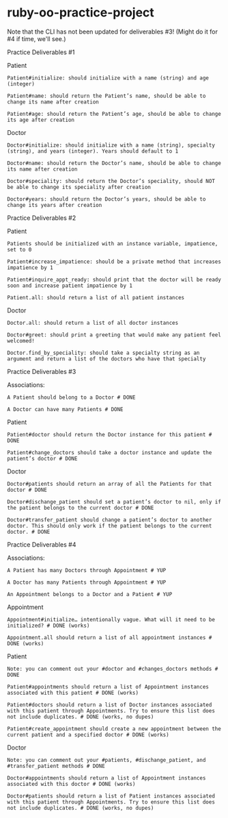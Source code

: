 # ruby-oo-practice-project

Note that the CLI has not been updated for deliverables #3! 
(Might do it for #4 if time, we'll see.)


Practice Deliverables #1

Patient

    Patient#initialize: should initialize with a name (string) and age (integer)

    Patient#name: should return the Patient’s name, should be able to change its name after creation

    Patient#age: should return the Patient’s age, should be able to change its age after creation

Doctor

    Doctor#initialize: should initialize with a name (string), specialty (string), and years (integer). Years should default to 1

    Doctor#name: should return the Doctor’s name, should be able to change its name after creation

    Doctor#speciality: should return the Doctor’s speciality, should NOT be able to change its speciality after creation

    Doctor#years: should return the Doctor’s years, should be able to change its years after creation

Practice Deliverables #2

Patient

    Patients should be initialized with an instance variable, impatience, set to 0
    
    Patient#increase_impatience: should be a private method that increases impatience by 1 
    
    Patient#inquire_appt_ready: should print that the doctor will be ready soon and increase patient impatience by 1
    
    Patient.all: should return a list of all patient instances

Doctor

    Doctor.all: should return a list of all doctor instances
    
    Doctor#greet: should print a greeting that would make any patient feel welcomed!

    Doctor.find_by_speciality: should take a specialty string as an argument and return a list of the doctors who have that specialty 

Practice Deliverables #3

Associations:

    A Patient should belong to a Doctor # DONE
    
    A Doctor can have many Patients # DONE

Patient
    
    Patient#doctor should return the Doctor instance for this patient # DONE
    
    Patient#change_doctors should take a doctor instance and update the patient’s doctor # DONE

Doctor

    Doctor#patients should return an array of all the Patients for that doctor # DONE

    Doctor#dischange_patient should set a patient’s doctor to nil, only if the patient belongs to the current doctor # DONE

    Doctor#transfer_patient should change a patient’s doctor to another doctor. This should only work if the patient belongs to the current doctor. # DONE

Practice Deliverables #4

Associations:

    A Patient has many Doctors through Appointment # YUP

    A Doctor has many Patients through Appointment # YUP
    
    An Appointment belongs to a Doctor and a Patient # YUP

Appointment

    Appointment#initialize… intentionally vague. What will it need to be initialized? # DONE (works)
    
    Appointment.all should return a list of all appointment instances # DONE (works)
    
Patient

    Note: you can comment out your #doctor and #changes_doctors methods # DONE

    Patient#appointments should return a list of Appointment instances associated with this patient # DONE (works)

    Patient#doctors should return a list of Doctor instances associated with this patient through Appointments. Try to ensure this list does not include duplicates. # DONE (works, no dupes)

    Patient#create_appointment should create a new appointment between the current patient and a specified doctor # DONE (works)

Doctor

    Note: you can comment out your #patients, #dischange_patient, and #transfer_patient methods # DONE

    Doctor#appointments should return a list of Appointment instances associated with this doctor # DONE (works)

    Doctor#patients should return a list of Patient instances associated with this patient through Appointments. Try to ensure this list does not include duplicates. # DONE (works, no dupes)